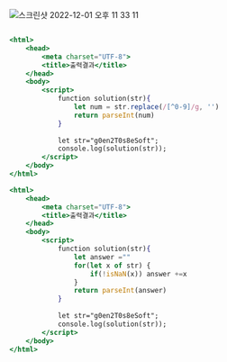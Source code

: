 ![스크린샷 2022-12-01 오후 11 33 11](https://user-images.githubusercontent.com/80194405/205079438-b975ba40-6b9d-4e63-894e-961079842fa0.jpg)

```jsx

<html>
    <head>
        <meta charset="UTF-8">
        <title>출력결과</title>
    </head>
    <body>
        <script>
            function solution(str){
                let num = str.replace(/[^0-9]/g, '')
                return parseInt(num)
            }
            
            let str="g0en2T0s8eSoft";
            console.log(solution(str));
        </script>
    </body>
</html>
```
```jsx
<html>
    <head>
        <meta charset="UTF-8">
        <title>출력결과</title>
    </head>
    <body>
        <script>
            function solution(str){
                let answer =""
                for(let x of str) {
                    if(!isNaN(x)) answer +=x
                }
                return parseInt(answer)
            }
            
            let str="g0en2T0s8eSoft";
            console.log(solution(str));
        </script>
    </body>
</html>
```
